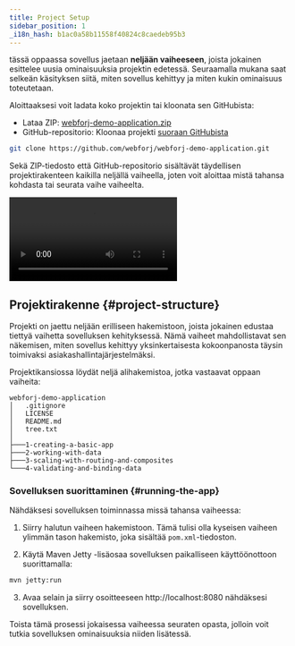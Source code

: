 ```yaml
---
title: Project Setup
sidebar_position: 1
_i18n_hash: b1ac0a58b11558f40824c8caedeb95b3
---
```

 tässä oppaassa sovellus jaetaan **neljään vaiheeseen**, joista jokainen esittelee uusia ominaisuuksia projektin edetessä. Seuraamalla mukana saat selkeän käsityksen siitä, miten sovellus kehittyy ja miten kukin ominaisuus toteutetaan.

Aloittaaksesi voit ladata koko projektin tai kloonata sen GitHubista:
<!-- vale off -->
- Lataa ZIP: [webforj-demo-application.zip](https://github.com/webforj/webforj-demo-application/archive/refs/heads/main.zip)
- GitHub-repositorio: Kloonaa projekti [suoraan GitHubista](https://github.com/webforj/webforj-demo-application)
<!-- vale on -->
```bash
git clone https://github.com/webforj/webforj-demo-application.git
```

Sekä ZIP-tiedosto että GitHub-repositorio sisältävät täydellisen projektirakenteen kaikilla neljällä vaiheella, joten voit aloittaa mistä tahansa kohdasta tai seurata vaihe vaiheelta.

<div class="videos-container">
  <video controls>
    <source src="https://cdn.webforj.com/webforj-documentation/video/tutorials/project-setup.mp4" type="video/mp4"/>
  </video>
</div>

## Projektirakenne {#project-structure}

Projekti on jaettu neljään erilliseen hakemistoon, joista jokainen edustaa tiettyä vaihetta sovelluksen kehityksessä. Nämä vaiheet mahdollistavat sen näkemisen, miten sovellus kehittyy yksinkertaisesta kokoonpanosta täysin toimivaksi asiakashallintajärjestelmäksi.

Projektikansiossa löydät neljä alihakemistoa, jotka vastaavat oppaan vaiheita:

```
webforj-demo-application
│   .gitignore
│   LICENSE
│   README.md
│   tree.txt
│
├───1-creating-a-basic-app  
├───2-working-with-data
├───3-scaling-with-routing-and-composites
└───4-validating-and-binding-data
```

### Sovelluksen suorittaminen {#running-the-app}

Nähdäksesi sovelluksen toiminnassa missä tahansa vaiheessa:

1) Siirry halutun vaiheen hakemistoon. Tämä tulisi olla kyseisen vaiheen ylimmän tason hakemisto, joka sisältää `pom.xml`-tiedoston.

2) Käytä Maven Jetty -lisäosaa sovelluksen paikalliseen käyttöönottoon suorittamalla:

```bash
mvn jetty:run
```

3) Avaa selain ja siirry osoitteeseen http://localhost:8080 nähdäksesi sovelluksen.

Toista tämä prosessi jokaisessa vaiheessa seuraten opasta, jolloin voit tutkia sovelluksen ominaisuuksia niiden lisätessä.
